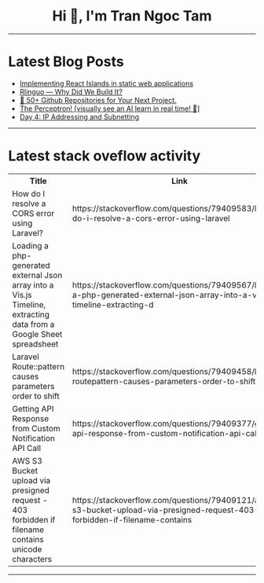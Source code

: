 <h1 align="center">Hi 👋, I'm Tran Ngoc Tam</h1>

---

# Latest Blog Posts 
<!-- BLOG-POST-LIST:START -->
- [Implementing React Islands in static web applications](https://dev.to/logrocket/implementing-react-islands-in-static-web-applications-402c)
- [Rlinguo — Why Did We Build It?](https://dev.to/colinfay/rlinguo-why-did-we-build-it-5eh1)
- [🚀 50+ Github Repositories for Your Next Project.](https://dev.to/gittech/50-github-repositories-for-your-next-project-21fi)
- [The Perceptron! [visually see an AI learn in real time! 👀]](https://dev.to/grahamthedev/the-perceptron-visually-see-an-ai-learn-2fd9)
- [Day 4: IP Addressing and Subnetting](https://dev.to/arjun98k/day-4-ip-addressing-and-subnetting-50pe)
<!-- BLOG-POST-LIST:END -->

---

# Latest stack oveflow activity
<table>
  <tr><th>Title</th><th>Link</th></tr>
  <!-- STACKOVERFLOW:START --><tr><td>How do I resolve a CORS error using Laravel?</td><td>https://stackoverflow.com/questions/79409583/how-do-i-resolve-a-cors-error-using-laravel</td></tr><tr><td>Loading a php-generated external Json array into a Vis.js Timeline, extracting data from a Google Sheet spreadsheet</td><td>https://stackoverflow.com/questions/79409567/loading-a-php-generated-external-json-array-into-a-vis-js-timeline-extracting-d</td></tr><tr><td>Laravel Route::pattern causes parameters order to shift</td><td>https://stackoverflow.com/questions/79409458/laravel-routepattern-causes-parameters-order-to-shift</td></tr><tr><td>Getting API Response from Custom Notification API Call</td><td>https://stackoverflow.com/questions/79409377/getting-api-response-from-custom-notification-api-call</td></tr><tr><td>AWS S3 Bucket upload via presigned request - 403 forbidden if filename contains unicode characters</td><td>https://stackoverflow.com/questions/79409121/aws-s3-bucket-upload-via-presigned-request-403-forbidden-if-filename-contains</td></tr><!-- STACKOVERFLOW:END -->
</table>

---


